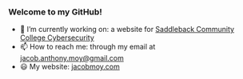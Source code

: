### Welcome to my GitHub!

- 🔭 I’m currently working on: a website for [Saddleback Community College Cybersecurity](https://github.com/EightBitByte/SCC-SaddlebackCyberClub)
- 📫 How to reach me: through my email at jacob.anthony.moy@gmail.com
- :smiley: My website: [jacobmoy.com](https://www.jacobmoy.com)

<!--
**EightBitByte/EightBitByte** is a ✨ _special_ ✨ repository because its `README.md` (this file) appears on your GitHub profile.

Here are some ideas to get you started:

- 🔭 I’m currently working on ...
- 🌱 I’m currently learning ...
- 👯 I’m looking to collaborate on ...
- 🤔 I’m looking for help with ...
- 💬 Ask me about ...
- 📫 How to reach me: ...
- 😄 Pronouns: ...
- ⚡ Fun fact: ...
-->
